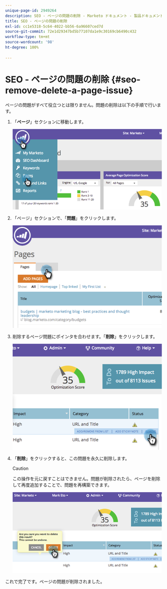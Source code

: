 ```yaml
---
unique-page-id: 2949264
description: SEO - ページの問題の削除 - Marketo ドキュメント - 製品ドキュメント
title: SEO - ページの問題の削除
exl-id: cc1e5318-5c64-4022-bb56-6a96607ced7d
source-git-commit: 72e1d29347bd5b77107da1e9c30169cb6490c432
workflow-type: tm+mt
source-wordcount: '98'
ht-degree: 100%

---
```


# SEO - ページの問題の削除 {#seo-remove-delete-a-page-issue}

ページの問題がすべて役立つとは限りません。問題の削除は以下の手順で行います。

1. 「**ページ**」セクションに移動します。

   ![](assets/image2014-9-18-14-3a0-3a16.png)

1. 「ページ」セクションで、「**問題**」をクリックします。

   ![](assets/image2014-9-18-14-3a0-3a30.png)

1. 削除するページ問題にポインタを合わせます。「**削除**」をクリックします。

   ![](assets/image2014-9-18-14-3a0-3a38.png)

1. 「**削除**」をクリックすると、この問題を永久に削除します。

   >[!CAUTION]
   >
   >この操作を元に戻すことはできません。問題が削除されたら、ページを削除して再度追加することで、問題を再構築できます。

   ![](assets/image2014-9-18-14-3a1-3a28.png)

これで完了です。ページの問題が削除されました。
